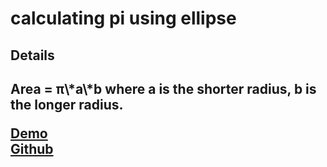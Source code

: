 <h1>calculating pi using ellipse</h1>
<h2>Details<h2>
Area = π\*a\*b where a is the shorter radius, b is the longer radius.

<a target="_blank" href="https://codepen.io/MartianLord/full/LYxeMmG">Demo</a><br>
<a target="_blank" href="https://github.com/martian17/ellipse-pi">Github</a><br>